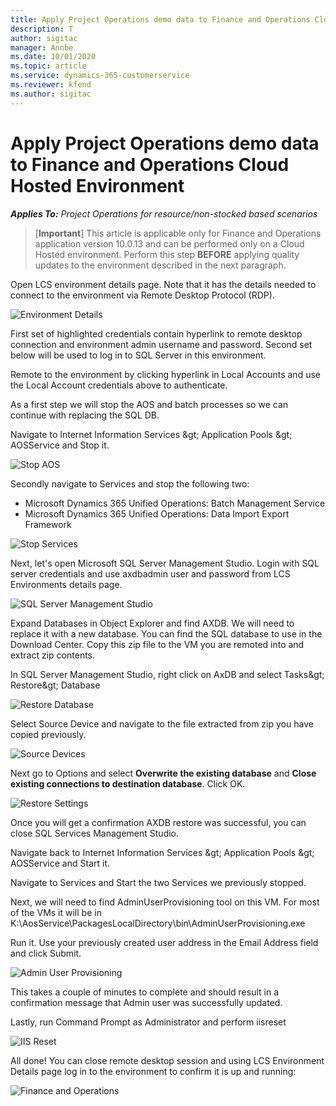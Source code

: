 ```yaml
---
title: Apply Project Operations demo data to Finance and Operations Cloud Hosted Environment
description: T
author: sigitac
manager: Annbe
ms.date: 10/01/2020
ms.topic: article
ms.service: dynamics-365-customerservice
ms.reviewer: kfend 
ms.author: sigitac
---
```


# Apply Project Operations demo data to Finance and Operations Cloud Hosted Environment

_**Applies To:** Project Operations for resource/non-stocked based scenarios_

>[**Important**]
> This article is applicable only for Finance and Operations application version 10.0.13 and can be performed only on a Cloud Hosted environment. Perform this step **BEFORE** applying quality updates to the environment described in the next paragraph.

Open LCS environment details page. Note that it has the details needed to connect to the environment via Remote Desktop Protocol (RDP).

![Environment Details](1EnvironmentDetails.png)

First set of highlighted credentials contain hyperlink to remote desktop connection and environment admin username and password. Second set below will be used to log in to SQL Server in this environment.

Remote to the environment by clicking hyperlink in Local Accounts and use the Local Account credentials above to authenticate.

As a first step we will stop the AOS and batch processes so we can continue with replacing the SQL DB.

Navigate to Internet Information Services \&gt; Application Pools \&gt; AOSService and Stop it.

![Stop AOS](2StopAOS.png)

Secondly navigate to Services and stop the following two:

- Microsoft Dynamics 365 Unified Operations: Batch Management Service
- Microsoft Dynamics 365 Unified Operations: Data Import Export Framework

![Stop Services](3StopAOS.png)

Next, let&#39;s open Microsoft SQL Server Management Studio. Login with SQL server credentials and use axdbadmin user and password from LCS Environments details page.

![SQL Server Management Studio](SSMS.png)

Expand Databases in Object Explorer and find AXDB. We will need to replace it with a new database. You can find the SQL database to use in the Download Center. Copy this zip file to the VM you are remoted into and extract zip contents.

In SQL Server Management Studio, right click on AxDB and select Tasks\&gt; Restore\&gt; Database

![Restore Database](5RestoreDatabase.png)

Select Source Device and navigate to the file extracted from zip you have copied previously.

![Source Devices](6SourceDevice.png)

Next go to Options and select  **Overwrite the existing database**  and  **Close existing connections to destination database**. Click OK.

![Restore Settings](7RestoreSetting.png)

Once you will get a confirmation AXDB restore was successful, you can close SQL Services Management Studio.

Navigate back to Internet Information Services \&gt; Application Pools \&gt; AOSService and Start it.

Navigate to Services and Start the two Services we previously stopped.

Next, we will need to find AdminUserProvisioning tool on this VM. For most of the VMs it will be in K:\AosService\PackagesLocalDirectory\bin\AdminUserProvisioning.exe

Run it.  Use your previously created user address in the Email Address field and click Submit.

![Admin User Provisioning](8AdminUserProvisioning.png)

This takes a couple of minutes to complete and should result in a confirmation message that Admin user was successfully updated.

Lastly, run Command Prompt as Administrator and perform iisreset

![IIS Reset](9IISReset.png)

All done! You can close remote desktop session and using LCS Environment Details page log in to the environment to confirm it is up and running:

![Finance and Operations](10FinanceAndOperations.png)
